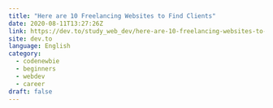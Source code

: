 ```yaml
---
title: "Here are 10 Freelancing Websites to Find Clients"
date: 2020-08-11T13:27:26Z
link: https://dev.to/study_web_dev/here-are-10-freelancing-websites-to-find-clients-2d86?utm_medium=RSS&utm_source=news.12bit.vn
site: dev.to
language: English
category:
  - codenewbie
  - beginners
  - webdev
  - career
draft: false
---
```

